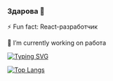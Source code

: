 ### Здарова 👋
⚡ Fun fact: React-разработчик 

🔭 I’m currently working on работа

[![Typing SVG](https://readme-typing-svg.herokuapp.com/?color=%FFFF00FF&lines=Lmao+bottom+text)](https://git.io/typing-svg)
<!--
**Dragonite24/Dragonite24** is a ✨ _special_ ✨ repository because its `README.md` (this file) appears on your GitHub profile.

Here are some ideas to get you started:

- 🔭 I’m currently working on ...
- 🌱 I’m currently learning ...
- 👯 I’m looking to collaborate on ...
- 🤔 I’m looking for help with ...
- 💬 Ask me about ...
- 📫 How to reach me: ...
- 😄 Pronouns: ...
- ⚡ Fun fact: ...
-->
[![Top Langs](https://github-readme-stats.vercel.app/api/top-langs/?username=Dragonite24&layout=compact)](https://github.com/anuraghazra/github-readme-stats)
